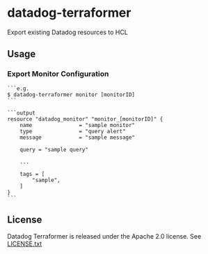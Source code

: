 # datadog-terraformer
Export existing Datadog resources to HCL

## Usage

### Export Monitor Configuration
    ```e.g.
    $ datadog-terraformer monitor [monitorID]
    ```

    ```output
    resource "datadog_monitor" "monitor_[monitorID]" {
        name               = "sample monitor"
        type               = "query alert"
        message            = "sample message"

        query = "sample query"

        ...

        tags = [
            "sample",
        ]
    }
    ```

## License

Datadog Terraformer is released under the Apache 2.0 license. See [LICENSE.txt](https://github.com/kterada0509/datadog-terraformer/blob/master/LICENSE)